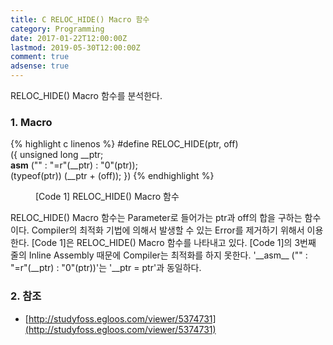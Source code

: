 ```yaml
---
title: C RELOC_HIDE() Macro 함수
category: Programming
date: 2017-01-22T12:00:00Z
lastmod: 2019-05-30T12:00:00Z
comment: true
adsense: true
---
```


RELOC_HIDE() Macro 함수를 분석한다.

### 1. Macro

{% highlight c linenos %}
#define RELOC_HIDE(ptr, off)                    \
  ({ unsigned long __ptr;                       \
    __asm__ ("" : "=r"(__ptr) : "0"(ptr));      \
    (typeof(ptr)) (__ptr + (off)); })
{% endhighlight %}
<figure>
<figcaption class="caption">[Code 1] RELOC_HIDE() Macro 함수</figcaption>
</figure>

RELOC_HIDE() Macro 함수는 Parameter로 들어가는 ptr과 off의 합을 구하는 함수이다. Compiler의 최적화 기법에 의해서 발생할 수 있는 Error를 제거하기 위해서 이용한다. [Code 1]은 RELOC_HIDE() Macro 함수를 나타내고 있다. [Code 1]의 3번째 줄의 Inline Assembly 때문에 Compiler는 최적화를 하지 못한다. '\_\_asm\_\_ ("" : "=r"(__ptr) : "0"(ptr))'는 '__ptr = ptr'과 동일하다.

### 2. 참조

* [http://studyfoss.egloos.com/viewer/5374731](http://studyfoss.egloos.com/viewer/5374731)
